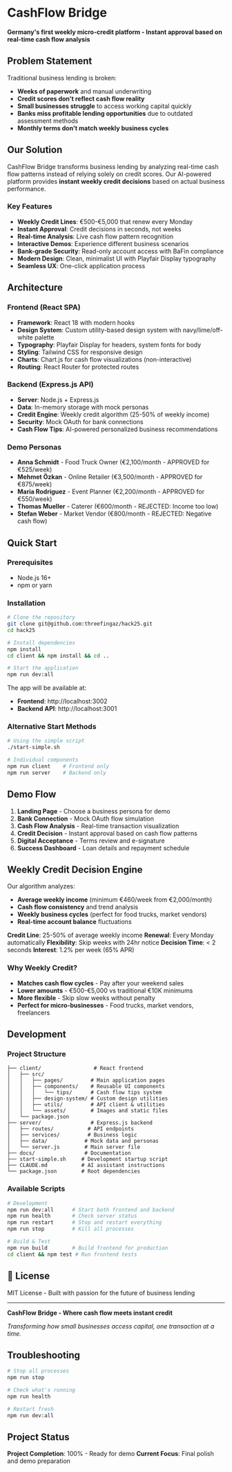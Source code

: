 # CashFlow Bridge

**Germany's first weekly micro-credit platform - Instant approval based on real-time cash flow analysis**

## Problem Statement

Traditional business lending is broken:
- **Weeks of paperwork** and manual underwriting
- **Credit scores don't reflect cash flow reality**
- **Small businesses struggle** to access working capital quickly
- **Banks miss profitable lending opportunities** due to outdated assessment methods
- **Monthly terms don't match weekly business cycles**

## Our Solution

CashFlow Bridge transforms business lending by analyzing real-time cash flow patterns instead of relying solely on credit scores. Our AI-powered platform provides **instant weekly credit decisions** based on actual business performance.

### Key Features
- **Weekly Credit Lines**: €500-€5,000 that renew every Monday
- **Instant Approval**: Credit decisions in seconds, not weeks
- **Real-time Analysis**: Live cash flow pattern recognition
- **Interactive Demos**: Experience different business scenarios
- **Bank-grade Security**: Read-only account access with BaFin compliance
- **Modern Design**: Clean, minimalist UI with Playfair Display typography
- **Seamless UX**: One-click application process

## Architecture

### Frontend (React SPA)
- **Framework**: React 18 with modern hooks
- **Design System**: Custom utility-based design system with navy/lime/off-white palette
- **Typography**: Playfair Display for headers, system fonts for body
- **Styling**: Tailwind CSS for responsive design
- **Charts**: Chart.js for cash flow visualizations (non-interactive)
- **Routing**: React Router for protected routes

### Backend (Express.js API)
- **Server**: Node.js + Express.js
- **Data**: In-memory storage with mock personas
- **Credit Engine**: Weekly credit algorithm (25-50% of weekly income)
- **Security**: Mock OAuth for bank connections
- **Cash Flow Tips**: AI-powered personalized business recommendations

### Demo Personas
- **Anna Schmidt** - Food Truck Owner (€2,100/month - APPROVED for €525/week)
- **Mehmet Özkan** - Online Retailer (€3,500/month - APPROVED for €875/week)
- **Maria Rodriguez** - Event Planner (€2,200/month - APPROVED for €550/week)
- **Thomas Mueller** - Caterer (€600/month - REJECTED: Income too low)
- **Stefan Weber** - Market Vendor (€800/month - REJECTED: Negative cash flow)

## Quick Start

### Prerequisites
- Node.js 16+
- npm or yarn

### Installation

```bash
# Clone the repository
git clone git@github.com:threefingaz/hack25.git
cd hack25

# Install dependencies
npm install
cd client && npm install && cd ..

# Start the application
npm run dev:all
```

The app will be available at:
- **Frontend**: http://localhost:3002
- **Backend API**: http://localhost:3001

### Alternative Start Methods
```bash
# Using the simple script
./start-simple.sh

# Individual components
npm run client    # Frontend only
npm run server    # Backend only
```

## Demo Flow

1. **Landing Page** - Choose a business persona for demo
2. **Bank Connection** - Mock OAuth flow simulation
3. **Cash Flow Analysis** - Real-time transaction visualization
4. **Credit Decision** - Instant approval based on cash flow patterns
5. **Digital Acceptance** - Terms review and e-signature
6. **Success Dashboard** - Loan details and repayment schedule

## Weekly Credit Decision Engine

Our algorithm analyzes:
- **Average weekly income** (minimum €460/week from €2,000/month)
- **Cash flow consistency** and trend analysis
- **Weekly business cycles** (perfect for food trucks, market vendors)
- **Real-time account balance** fluctuations

**Credit Line**: 25-50% of average weekly income
**Renewal**: Every Monday automatically
**Flexibility**: Skip weeks with 24hr notice
**Decision Time**: < 2 seconds
**Interest**: 1.2% per week (65% APR)

### Why Weekly Credit?
- **Matches cash flow cycles** - Pay after your weekend sales
- **Lower amounts** - €500-€5,000 vs traditional €10K minimums
- **More flexible** - Skip slow weeks without penalty
- **Perfect for micro-businesses** - Food trucks, market vendors, freelancers

## Development

### Project Structure
```
├── client/                 # React frontend
│   ├── src/
│   │   ├── pages/         # Main application pages
│   │   ├── components/    # Reusable UI components
│   │   │   └── tips/      # Cash flow tips system
│   │   ├── design-system/ # Custom design utilities
│   │   ├── utils/         # API client & utilities
│   │   └── assets/        # Images and static files
│   └── package.json
├── server/                # Express.js backend
│   ├── routes/           # API endpoints
│   ├── services/         # Business logic
│   ├── data/            # Mock data and personas
│   └── server.js        # Main server file
├── docs/                # Documentation
├── start-simple.sh     # Development startup script
├── CLAUDE.md           # AI assistant instructions
└── package.json        # Root dependencies
```

### Available Scripts
```bash
# Development
npm run dev:all      # Start both frontend and backend
npm run health       # Check server status
npm run restart      # Stop and restart everything
npm run stop         # Kill all processes

# Build & Test
npm run build        # Build frontend for production
cd client && npm test # Run frontend tests
```


## 📄 License

MIT License - Built with passion for the future of business lending

---

**CashFlow Bridge - Where cash flow meets instant credit**

*Transforming how small businesses access capital, one transaction at a time.*

## Troubleshooting

```bash
# Stop all processes
npm run stop

# Check what's running
npm run health

# Restart fresh
npm run dev:all
```

## Project Status

**Project Completion**: 100% - Ready for demo
**Current Focus**: Final polish and demo preparation

